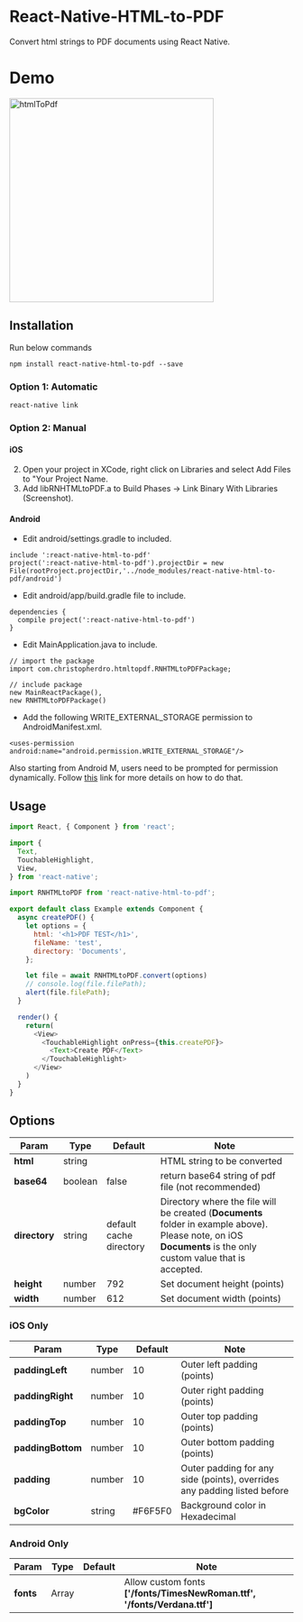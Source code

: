 # React-Native-HTML-to-PDF
Convert html strings to PDF documents using React Native.

# Demo 

<img width="362" alt="htmlToPdf" src="https://user-images.githubusercontent.com/86215353/181406184-41605529-cb16-4f00-bb42-5c876d75e181.png">


## Installation
Run below commands

```
npm install react-native-html-to-pdf --save

```
### Option 1: Automatic
```
react-native link
```

### Option 2: Manual
#### iOS
2. Open your project in XCode, right click on Libraries and select Add Files to "Your Project Name.
3. Add libRNHTMLtoPDF.a to Build Phases -> Link Binary With Libraries (Screenshot).

#### Android
- Edit android/settings.gradle to included.

```
include ':react-native-html-to-pdf'
project(':react-native-html-to-pdf').projectDir = new File(rootProject.projectDir,'../node_modules/react-native-html-to-pdf/android')
```

- Edit android/app/build.gradle file to include.

```
dependencies {
  compile project(':react-native-html-to-pdf')
}
```

- Edit MainApplication.java to include.

```
// import the package
import com.christopherdro.htmltopdf.RNHTMLtoPDFPackage;

// include package
new MainReactPackage(),
new RNHTMLtoPDFPackage()
```

- Add the following WRITE_EXTERNAL_STORAGE permission to AndroidManifest.xml.

```
<uses-permission android:name="android.permission.WRITE_EXTERNAL_STORAGE"/>
```

Also starting from Android M, users need to be prompted for permission dynamically. Follow [this](https://facebook.github.io/react-native/docs/permissionsandroid) link for more details on how to do that.

## Usage
```javascript
import React, { Component } from 'react';

import {
  Text,
  TouchableHighlight,
  View,
} from 'react-native';

import RNHTMLtoPDF from 'react-native-html-to-pdf';

export default class Example extends Component {
  async createPDF() {
    let options = {
      html: '<h1>PDF TEST</h1>',
      fileName: 'test',
      directory: 'Documents',
    };

    let file = await RNHTMLtoPDF.convert(options)
    // console.log(file.filePath);
    alert(file.filePath);
  }

  render() {
    return(
      <View>
        <TouchableHighlight onPress={this.createPDF}>
          <Text>Create PDF</Text>
        </TouchableHighlight>
      </View>
    )
  }
}
```
## Options

| Param     | Type     | Default     | Note     |
| ---------- | ---------- | ---------- | ---------- |
| __html__       | string       |        | HTML string to be converted       |
| __base64__       | boolean       | false       | return base64 string of pdf file (not recommended) |
| __directory__       | string       | default cache directory | Directory where the file will be created (__Documents__ folder in example above). Please note, on iOS __Documents__ is the only custom value that is accepted. |
| __height__       | number       | 792       | Set document height (points)       |
| __width__       | number       | 612       | Set document width (points)       |

### iOS Only
| Param     | Type     | Default     | Note     |
| ---------- | ---------- | ---------- | ---------- |
| __paddingLeft__       | number       | 10       | 	Outer left padding (points)|
| __paddingRight__       | number       | 10       |	Outer right padding (points)|
| __paddingTop__       | number       | 10 | Outer top padding (points) |
| __paddingBottom__       | number       | 10       | Outer bottom padding (points)|
| __padding__       | number       | 10       | 	Outer padding for any side (points), overrides any padding listed before |
| __bgColor__       | string       | #F6F5F0       | 	Background color in Hexadecimal   |

### Android Only
| Param     | Type     | Default     | Note     |
| ---------- | ---------- | ---------- | ---------- |
| __fonts__       | Array       |       | 	Allow custom fonts __['/fonts/TimesNewRoman.ttf', '/fonts/Verdana.ttf']__|
